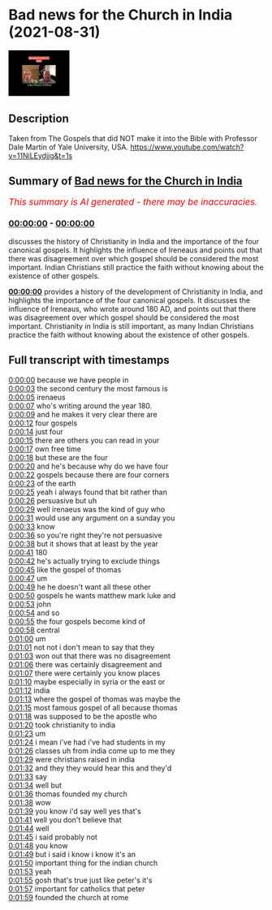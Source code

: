 # Bad news for the Church in India (2021-08-31)

![alt Bad news for the Church in India](xFPWxELcLRk.jpg "Bad news for the Church in India")

## Description

Taken from The Gospels that did NOT make it into the Bible with Professor Dale Martin of Yale University, USA. https://www.youtube.com/watch?v=11NiLEydjjg&t=1s

## Summary of [Bad news for the Church in India](https://www.youtube.com/watch?v=xFPWxELcLRk)


*<span style="color:red; font-size:125%">This summary is AI generated - there may be inaccuracies</span>. [](/)*

### [00:00:00](https://www.youtube.com/watch?v=xFPWxELcLRk&t=0) - [00:00:00](https://www.youtube.com/watch?v=xFPWxELcLRk&t=0)

 discusses the history of Christianity in India and the importance of the four canonical gospels. It highlights the influence of Ireneaus and points out that there was disagreement over which gospel should be considered the most important. Indian Christians still practice the faith without knowing about the existence of other gospels.

**[00:00:00](https://www.youtube.com/watch?v=xFPWxELcLRk&t=0)**  provides a history of the development of Christianity in India, and highlights the importance of the four canonical gospels. It discusses the influence of Ireneaus, who wrote around 180 AD, and points out that there was disagreement over which gospel should be considered the most important. Christianity in India is still important, as many Indian Christians practice the faith without knowing about the existence of other gospels.

## Full transcript with timestamps

[0:00:00](https://youtu.be/xFPWxELcLRk?t=0) because we have people in  
[0:00:03](https://youtu.be/xFPWxELcLRk?t=3) the second century the most famous is  
[0:00:05](https://youtu.be/xFPWxELcLRk?t=5) irenaeus  
[0:00:07](https://youtu.be/xFPWxELcLRk?t=7) who's writing around the year 180.  
[0:00:09](https://youtu.be/xFPWxELcLRk?t=9) and he makes it very clear there are  
[0:00:12](https://youtu.be/xFPWxELcLRk?t=12) four gospels  
[0:00:14](https://youtu.be/xFPWxELcLRk?t=14) just four  
[0:00:15](https://youtu.be/xFPWxELcLRk?t=15) there are others you can read in your  
[0:00:17](https://youtu.be/xFPWxELcLRk?t=17) own free time  
[0:00:18](https://youtu.be/xFPWxELcLRk?t=18) but these are the four  
[0:00:20](https://youtu.be/xFPWxELcLRk?t=20) and he's because why do we have four  
[0:00:22](https://youtu.be/xFPWxELcLRk?t=22) gospels because there are four corners  
[0:00:23](https://youtu.be/xFPWxELcLRk?t=23) of the earth  
[0:00:25](https://youtu.be/xFPWxELcLRk?t=25) yeah i always found that bit rather than  
[0:00:26](https://youtu.be/xFPWxELcLRk?t=26) persuasive but uh  
[0:00:29](https://youtu.be/xFPWxELcLRk?t=29) well irenaeus was the kind of guy who  
[0:00:31](https://youtu.be/xFPWxELcLRk?t=31) would use any argument on a sunday you  
[0:00:33](https://youtu.be/xFPWxELcLRk?t=33) know  
[0:00:36](https://youtu.be/xFPWxELcLRk?t=36) so you're right they're not persuasive  
[0:00:38](https://youtu.be/xFPWxELcLRk?t=38) but it shows that at least by the year  
[0:00:41](https://youtu.be/xFPWxELcLRk?t=41) 180  
[0:00:42](https://youtu.be/xFPWxELcLRk?t=42) he's actually trying to exclude things  
[0:00:45](https://youtu.be/xFPWxELcLRk?t=45) like the gospel of thomas  
[0:00:47](https://youtu.be/xFPWxELcLRk?t=47) um  
[0:00:49](https://youtu.be/xFPWxELcLRk?t=49) he he doesn't want all these other  
[0:00:50](https://youtu.be/xFPWxELcLRk?t=50) gospels he wants matthew mark luke and  
[0:00:53](https://youtu.be/xFPWxELcLRk?t=53) john  
[0:00:54](https://youtu.be/xFPWxELcLRk?t=54) and so  
[0:00:55](https://youtu.be/xFPWxELcLRk?t=55) the four gospels become kind of  
[0:00:58](https://youtu.be/xFPWxELcLRk?t=58) central  
[0:01:00](https://youtu.be/xFPWxELcLRk?t=60) um  
[0:01:01](https://youtu.be/xFPWxELcLRk?t=61) not not i don't mean to say that they  
[0:01:03](https://youtu.be/xFPWxELcLRk?t=63) won out that there was no disagreement  
[0:01:06](https://youtu.be/xFPWxELcLRk?t=66) there was certainly disagreement and  
[0:01:07](https://youtu.be/xFPWxELcLRk?t=67) there were certainly you know places  
[0:01:10](https://youtu.be/xFPWxELcLRk?t=70) maybe especially in syria or the east or  
[0:01:12](https://youtu.be/xFPWxELcLRk?t=72) india  
[0:01:13](https://youtu.be/xFPWxELcLRk?t=73) where the gospel of thomas was maybe the  
[0:01:15](https://youtu.be/xFPWxELcLRk?t=75) most famous gospel of all because thomas  
[0:01:18](https://youtu.be/xFPWxELcLRk?t=78) was supposed to be the apostle who  
[0:01:20](https://youtu.be/xFPWxELcLRk?t=80) took christianity to india  
[0:01:23](https://youtu.be/xFPWxELcLRk?t=83) um  
[0:01:24](https://youtu.be/xFPWxELcLRk?t=84) i mean i've had i've had students in my  
[0:01:26](https://youtu.be/xFPWxELcLRk?t=86) classes uh from india come up to me they  
[0:01:29](https://youtu.be/xFPWxELcLRk?t=89) were christians raised in india  
[0:01:32](https://youtu.be/xFPWxELcLRk?t=92) and they they would hear this and they'd  
[0:01:33](https://youtu.be/xFPWxELcLRk?t=93) say  
[0:01:34](https://youtu.be/xFPWxELcLRk?t=94) well but  
[0:01:36](https://youtu.be/xFPWxELcLRk?t=96) thomas founded my church  
[0:01:38](https://youtu.be/xFPWxELcLRk?t=98) wow  
[0:01:39](https://youtu.be/xFPWxELcLRk?t=99) you know i'd say well yes that's  
[0:01:41](https://youtu.be/xFPWxELcLRk?t=101) well you don't believe that  
[0:01:44](https://youtu.be/xFPWxELcLRk?t=104) well  
[0:01:45](https://youtu.be/xFPWxELcLRk?t=105) i said probably not  
[0:01:48](https://youtu.be/xFPWxELcLRk?t=108) you know  
[0:01:49](https://youtu.be/xFPWxELcLRk?t=109) but i said i know i know it's an  
[0:01:50](https://youtu.be/xFPWxELcLRk?t=110) important thing for the indian church  
[0:01:53](https://youtu.be/xFPWxELcLRk?t=113) yeah  
[0:01:55](https://youtu.be/xFPWxELcLRk?t=115) gosh that's true just like peter's it's  
[0:01:57](https://youtu.be/xFPWxELcLRk?t=117) important for catholics that peter  
[0:01:59](https://youtu.be/xFPWxELcLRk?t=119) founded the church at rome  
